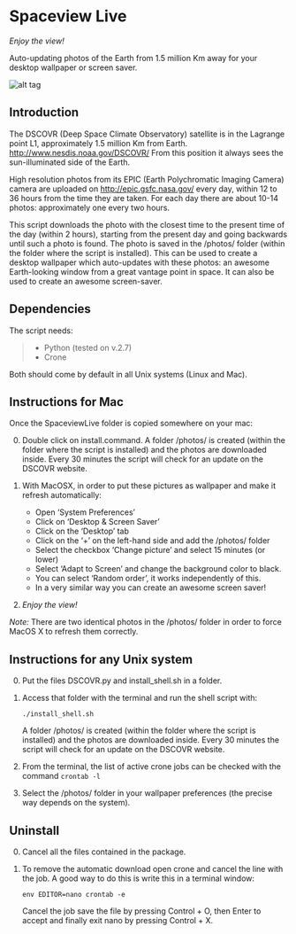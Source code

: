  Spaceview Live
=============
 *Enjoy the view!*

Auto-updating photos of the Earth from 1.5 million Km away for your desktop wallpaper or screen saver.

![alt tag](https://raw.github.com/DavidMarzocca/SpaceviewLive/master/DSCOVR%20Wallpaper%20Example.png)

Introduction
--------------

The DSCOVR (Deep Space Climate Observatory) satellite is in the Lagrange point L1, approximately 1.5 million Km from Earth.
http://www.nesdis.noaa.gov/DSCOVR/
From this position it always sees the sun-illuminated side of the Earth.

High resolution photos from its EPIC (Earth Polychromatic Imaging Camera) camera are uploaded on http://epic.gsfc.nasa.gov/ every day, within 12 to 36 hours from the time they are taken. For each day there are about 10-14 photos: approximately one every two hours.

This script downloads the photo with the closest time to the present time of the day (within 2 hours), starting from the present day and going backwards until such a photo is found.
The photo is saved in the /photos/ folder (within the folder where the script is installed).
This can be used to create a desktop wallpaper which auto-updates with these photos:
an awesome Earth-looking window from a great vantage point in space.
It can also be used to create an awesome screen-saver.

Dependencies
----------------

The script needs:
> - Python (tested on v.2.7)
> - Crone

Both should come by default in all Unix systems (Linux and Mac).

Instructions for Mac
-----------------------

Once the SpaceviewLive folder is copied somewhere on your mac:

0. Double click on install.command.
   A folder /photos/ is created (within the folder where the script is installed) and the photos are downloaded inside.
   Every 30 minutes the script will check for an update on the DSCOVR website.

0. With MacOSX, in order to put these pictures as wallpaper and make it refresh automatically:
	- Open ‘System Preferences’
	- Click on ‘Desktop & Screen Saver’
	- Click on the ‘Desktop’ tab
	- Click on the ‘+’ on the left-hand side and add the /photos/ folder
	- Select the checkbox ‘Change picture’ and select 15 minutes (or lower)
	- Select ‘Adapt to Screen’ and change the background color to black.
	- You can select ‘Random order’, it works independently of this.
	- In a very similar way you can create an awesome screen saver!

0. *Enjoy the view!*


*Note:* There are two identical photos in the /photos/ folder in order to force MacOS X to refresh them correctly.

Instructions for any Unix system
-----------

0. Put the files DSCOVR.py and install_shell.sh in a folder.

0. Access that folder with the terminal and run the shell script with:
   ```
   ./install_shell.sh
   ```
   A folder /photos/ is created (within the folder where the script is installed) and the photos are downloaded inside.
   Every 30 minutes the script will check for an update on the DSCOVR website.

0. From the terminal, the list of active crone jobs can be checked with the command `crontab -l`

0. Select the /photos/ folder in your wallpaper preferences (the precise way depends on the system).

Uninstall
-----------

0. Cancel all the files contained in the package.

0. To remove the automatic download open crone and cancel the line with the job.
    A good way to do this is write this in a terminal window:
    ```
   env EDITOR=nano crontab -e
   ```
	Cancel the job save the file by pressing Control + O, then Enter to accept and finally exit nano by pressing Control + X.

